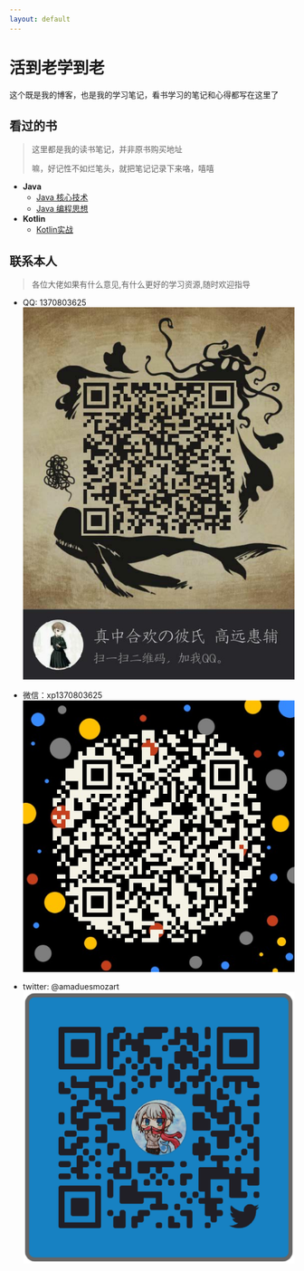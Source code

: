 ```yaml
---
layout: default
---
```


# 活到老学到老  

这个既是我的博客，也是我的学习笔记，看书学习的笔记和心得都写在这里了  

## 看过的书  

> 这里都是我的读书笔记，并非原书购买地址
>
> 嘛，好记性不如烂笔头，就把笔记记录下来咯，嘻嘻

- **Java**
  - [Java 核心技术](./docs/corejava/menu.md)
  - [Java 编程思想](./docs/thinkinginjava/menu.md)  
- **Kotlin**  
  - [Kotlin实战](./docs/404)  

## 联系本人

>各位大佬如果有什么意见,有什么更好的学习资源,随时欢迎指导  

- QQ: 1370803625  
    ![qqcode](./qq.png)

- 微信：xp1370803625  
    ![wechatcode](./wechat.png)  

- twitter: @amaduesmozart  
    ![twitter](./twitter.png)
